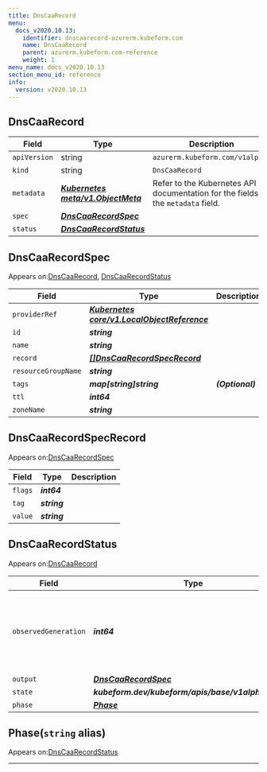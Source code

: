 ```yaml
---
title: DnsCaaRecord
menu:
  docs_v2020.10.13:
    identifier: dnscaarecord-azurerm.kubeform.com
    name: DnsCaaRecord
    parent: azurerm.kubeform.com-reference
    weight: 1
menu_name: docs_v2020.10.13
section_menu_id: reference
info:
  version: v2020.10.13
---
```


## DnsCaaRecord
| Field | Type | Description |
| ------ | ----- | ----------- |
| `apiVersion` | string | `azurerm.kubeform.com/v1alpha1` |
|    `kind` | string | `DnsCaaRecord` |
| `metadata` | ***[Kubernetes meta/v1.ObjectMeta](https://kubernetes.io/docs/reference/generated/kubernetes-api/v1.13/#objectmeta-v1-meta)***|Refer to the Kubernetes API documentation for the fields of the `metadata` field.|
| `spec` | ***[DnsCaaRecordSpec](#dnscaarecordspec)***||
| `status` | ***[DnsCaaRecordStatus](#dnscaarecordstatus)***||
## DnsCaaRecordSpec

Appears on:[DnsCaaRecord](#dnscaarecord), [DnsCaaRecordStatus](#dnscaarecordstatus)

| Field | Type | Description |
| ------ | ----- | ----------- |
| `providerRef` | ***[Kubernetes core/v1.LocalObjectReference](https://kubernetes.io/docs/reference/generated/kubernetes-api/v1.13/#localobjectreference-v1-core)***||
| `id` | ***string***||
| `name` | ***string***||
| `record` | ***[[]DnsCaaRecordSpecRecord](#dnscaarecordspecrecord)***||
| `resourceGroupName` | ***string***||
| `tags` | ***map[string]string***| ***(Optional)*** |
| `ttl` | ***int64***||
| `zoneName` | ***string***||
## DnsCaaRecordSpecRecord

Appears on:[DnsCaaRecordSpec](#dnscaarecordspec)

| Field | Type | Description |
| ------ | ----- | ----------- |
| `flags` | ***int64***||
| `tag` | ***string***||
| `value` | ***string***||
## DnsCaaRecordStatus

Appears on:[DnsCaaRecord](#dnscaarecord)

| Field | Type | Description |
| ------ | ----- | ----------- |
| `observedGeneration` | ***int64***| ***(Optional)*** Resource generation, which is updated on mutation by the API Server.|
| `output` | ***[DnsCaaRecordSpec](#dnscaarecordspec)***| ***(Optional)*** |
| `state` | ***kubeform.dev/kubeform/apis/base/v1alpha1.State***| ***(Optional)*** |
| `phase` | ***[Phase](#phase)***| ***(Optional)*** |
## Phase(`string` alias)

Appears on:[DnsCaaRecordStatus](#dnscaarecordstatus)

---
